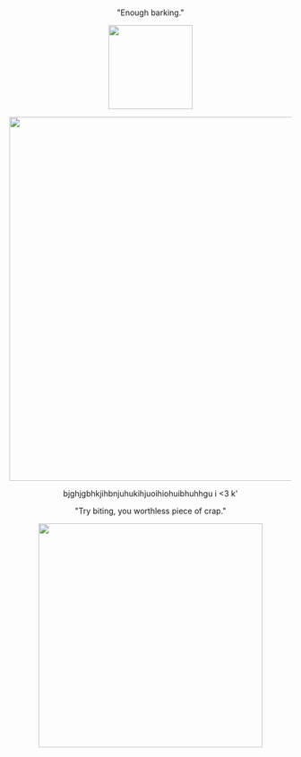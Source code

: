 #

<p align="center">
"Enough barking."
</p>

<p align="center">
    <img width="150" src="https://files.catbox.moe/0ait7f.gif" alt="">
</p>

<p align="center">
    <img width="650" src="https://files.catbox.moe/shwes4.png" alt="">
</p>

<p align="center">
bjghjgbhkjihbnjuhukihjuoihiohuibhuhhgu i <3 k'
</p>

<p align="center">
"Try biting, you worthless piece of crap."
</p>

<p align="center">
    <img width="400" src="https://files.catbox.moe/zp25ed.png" alt="">
</p>

#
